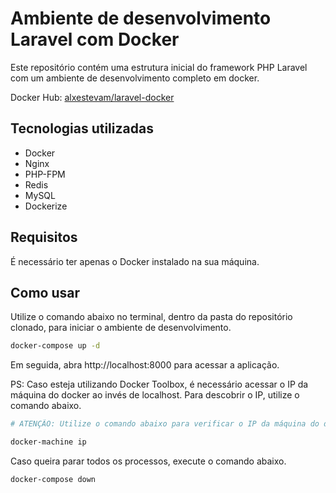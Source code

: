 # Ambiente de desenvolvimento Laravel com Docker

Este repositório contém uma estrutura inicial do framework PHP Laravel com um ambiente de desenvolvimento completo em docker.

Docker Hub: <a href="https://hub.docker.com/repository/docker/alxestevam/laravel-docker">alxestevam/laravel-docker</a>

## Tecnologias utilizadas

- Docker
- Nginx
- PHP-FPM
- Redis
- MySQL
- Dockerize

## Requisitos

É necessário ter apenas o Docker instalado na sua máquina.

## Como usar

Utilize o comando abaixo no terminal, dentro da pasta do repositório clonado, para iniciar o ambiente de desenvolvimento.

```bash
docker-compose up -d
```

Em seguida, abra http://localhost:8000 para acessar a aplicação.

PS: Caso esteja utilizando Docker Toolbox, é necessário acessar o IP da máquina do docker ao invés de localhost. Para descobrir o IP, utilize o comando abaixo.

```bash
# ATENÇÃO: Utilize o comando abaixo para verificar o IP da máquina do docker, caso esteja utilizando Docker Toolbox.

docker-machine ip
```
Caso queira parar todos os processos, execute o comando abaixo.

```bash
docker-compose down
```
